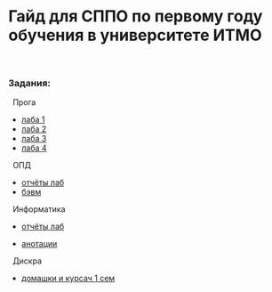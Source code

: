 # Гайд для СППО по первому году обучения в университете ИТМО
<br />

### Задания:<br />

&nbsp; Прога<br />

- [лаба 1](https://github.com/frizyyu/lab1_prog)<br />
- [лаба 2](https://github.com/frizyyu/lab2_prog)<br />
- [лаба 3](https://github.com/frizyyu/lab3_prog/tree/main)<br />
- [лаба 4](https://github.com/frizyyu/lab4_prog/tree/main)<br />

&nbsp; ОПД<br />

- [отчёты лаб](https://github.com/frizyyu/first_year_in_ITMO/tree/main/опд%20лабы)<br />
- [бэвм](https://github.com/frizyyu/first_year_in_ITMO/blob/main/bcomp-ng.jar)<br />

&nbsp; Информатика<br />

- [отчёты лаб](https://github.com/frizyyu/first_year_in_ITMO/tree/main/инфа%20лабы)<br />

- [анотации](https://github.com/frizyyu/first_year_in_ITMO/tree/main/инфа%20анотации)

&nbsp; Дискра<br />

- [домашки и курсач 1 сем](https://github.com/frizyyu/first_year_in_ITMO/tree/main/Дискра)<br />

